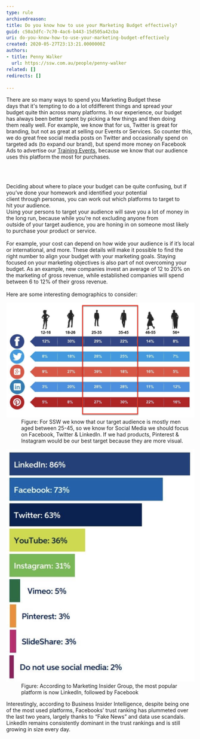 ```yaml
---
type: rule
archivedreason: 
title: Do you know how to use your Marketing Budget effectively?
guid: c50a3dfc-7c70-4ac6-b443-15d505a42cba
uri: do-you-know-how-to-use-your-marketing-budget-effectively
created: 2020-05-27T23:13:21.0000000Z
authors:
- title: Penny Walker
  url: https://ssw.com.au/people/penny-walker
related: []
redirects: []

---
```



<p class="ssw15-rteElement-P">​There are so many ways to spend you Marketing Budget these days that it's tempting to do a lot ofdifferent things and spread your budget quite thin across many platforms. In our experience, our budget has always been better spent by picking a few things and then doing them really well. For example, we know that for us, Twitter is great for branding, but not as great at selling our Events or Services. So counter this, we do great free social media posts on Twitter and occasionally spend on targeted ads (to expand our brand), but spend more money on Facebook Ads to advertise our <a href="https://www.ssw.com.au/ssw/Events/Training/NET-Core-Superpowers-Tour.aspx">Training Events</a>, because we know that our audience uses this platform the most for purchases.​​​<br></p>
<br><excerpt class='endintro'></excerpt><br>
<p>​Deciding about where to place your budget can be quite confusing, but if you’ve done your homework and identified your potential client through personas, you can work out which platforms to target to hit your audience.  <br>Using your persons to target your audience will save you a lot of money in the long run, because while you’re not excluding anyone from outside of your target audience, you are honing in on someone most likely to purchase your product or service. <br> <br>For example, your cost can depend on how wide your audience is if it’s local or international, and more. These details will make it possible to find the right number to align your budget with your marketing goals. Staying focused on your marketing objectives is also part of not overcoming your budget. As an example, new companies invest an average of 12 to 20% on the marketing of gross revenue, while established companies will spend between 6 to 12% of their gross revenue. <br>  <br>Here are some interesting demographics to consider: ​<br></p><dl class="image"><dt> 
      <img alt="target-audience-table.png" src="target-audience-table.png" style="width:750px;" /> 
   </dt><dd>Figure: For SSW we know that our target audience is mostly men aged between 25-45, so we know for Social Media we should focus on Facebook, Twitter & LinkedIn. If we had products, Pinterest & Instagram would be our best target because they are more visual.<span style="color:#444444;">​</span></dd></dl><dl class="image"><dt> 
      <img alt="social-platforms.png" src="social-platforms.png" /> 
   </dt><dd>Figure: According to Marketing Insider Group, the most popular platform is now LinkedIn, followed by Facebook<span style="color:#444444;">​</span></dd></dl><p>Interestingly, according to Business Insider Intelligence, despite being one of the most used platforms, Facebooks’ trust ranking has plummeted over the last two years, largely thanks to “Fake News” and data use scandals. LinkedIn remains consistently dominant in the trust rankings and is still growing in size every day.​<br></p>


